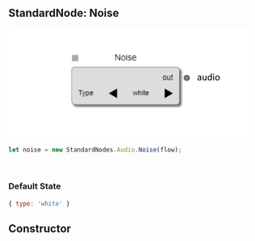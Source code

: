 ## StandardNode: Noise

<img class="zoomable" alt="Noise standard node" src="/images/standard-nodes/audio/noise.png" />

<Hierarchy :extend="{name: 'Node', link: '../../api/classes/node.html'}" />
<br/>

```js
let noise = new StandardNodes.Audio.Noise(flow);
```

<br/>

### Default State

```js
{ type: 'white' }
```

## Constructor

<Method type="method">
  <template v-slot:signature>
    new Noise(<strong>flow: </strong><em><Ref to="../../api/classes/flow">Flow</Ref></em>,
    <strong>options?: </strong><em><Ref to="../../api/interfaces/node-creator-options">NodeCreatorOptions</Ref></em>):
    <em><Ref to="#standardnode-noise">Noise</Ref></em>
  </template>
  <template v-slot:params>
    <Param name="flow">
      <em><Ref to="../../api/classes/flow">Flow</Ref></em>
    </Param>
    <Param name="options?">
      <em><Ref to="../../api/interfaces/node-creator-options">NodeCreatorOptions</Ref></em>
      <template v-slot:default-value>
        <em>{}</em>
      </template>
    </Param>
  </template>
</Method>

<script setup>
import Method from "../../../../../components/api/Method.vue";
import Param from "../../../../../components/api/Param.vue";
import Ref from "../../../../../components/api/Ref.vue";
import Hierarchy from "../../../../../components/api/Hierarchy.vue";
</script>
